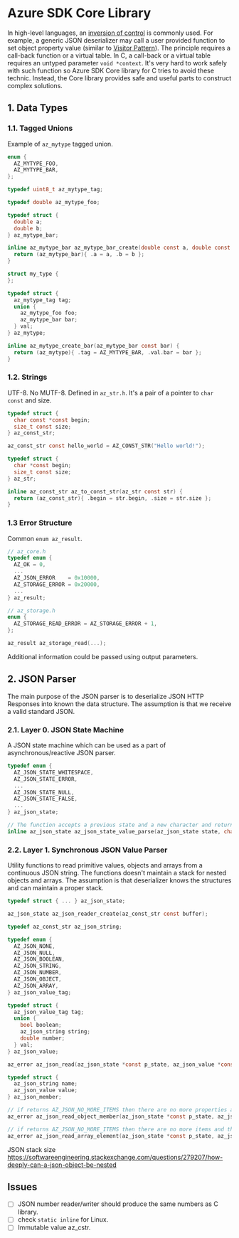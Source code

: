 # Azure SDK Core Library

In high-level languages, an [inversion of control](https://en.wikipedia.org/wiki/Inversion_of_control) is commonly used.
For example, a generic JSON deserializer may call a user provided function to set object property value (similar to [Visitor Pattern](https://en.wikipedia.org/wiki/Visitor_pattern)). The principle requires a call-back
function or a virtual table. In C, a call-back or a virtual table requires an untyped parameter `void *context`.
It's very hard to work safely with such function so Azure SDK Core library for C tries to avoid these technic.
Instead, the Core library provides safe and useful parts to construct complex solutions.

## 1. Data Types

### 1.1. Tagged Unions

Example of `az_mytype` tagged union.

```c
enum {
  AZ_MYTYPE_FOO,
  AZ_MYTYPE_BAR,
};

typedef uint8_t az_mytype_tag;

typedef double az_mytype_foo;

typedef struct {
  double a;
  double b;
} az_mytype_bar;

inline az_mytype_bar az_mytype_bar_create(double const a, double const b) {
  return (az_mytype_bar){ .a = a, .b = b };
}

struct my_type {
};

typedef struct {
  az_mytype_tag tag;
  union {
    az_mytype_foo foo;
    az_mytype_bar bar;
  } val;
} az_mytype;

inline az_mytype_create_bar(az_mytype_bar const bar) {
  return (az_mytype){ .tag = AZ_MYTYPE_BAR, .val.bar = bar };
}
```

### 1.2. Strings

UTF-8. No MUTF-8. Defined in `az_str.h`. It's a pair of a pointer to `char const` and size.

```c
typedef struct {
  char const *const begin;
  size_t const size;
} az_const_str;

az_const_str const hello_world = AZ_CONST_STR("Hello world!");

typedef struct {
  char *const begin;
  size_t const size;
} az_str;

inline az_const_str az_to_const_str(az_str const str) {
  return (az_const_str){ .begin = str.begin, .size = str.size };
}
```

### 1.3 Error Structure

Common `enum az_result`.

```c
// az_core.h
typedef enum {
  AZ_OK = 0,
  ...
  AZ_JSON_ERROR    = 0x10000,
  AZ_STORAGE_ERROR = 0x20000,
  ...
} az_result;
```

```c
// az_storage.h
enum {
  AZ_STORAGE_READ_ERROR = AZ_STORAGE_ERROR + 1,
};

az_result az_storage_read(...);
```

Additional information could be passed using output parameters.

## 2. JSON Parser

The main purpose of the JSON parser is to deserialize JSON HTTP Responses into known the data structure.
The assumption is that we receive a valid standard JSON.

### 2.1. Layer 0. JSON State Machine

A JSON state machine which can be used as a part of asynchronous/reactive JSON parser.

```c
typedef enum {
  AZ_JSON_STATE_WHITESPACE,
  AZ_JSON_STATE_ERROR,
  ...
  AZ_JSON_STATE_NULL,
  AZ_JSON_STATE_FALSE,
  ...
} az_json_state;

// The function accepts a previous state and a new character and returns an new state.
inline az_json_state az_json_state_value_parse(az_json_state state, char c);
```

### 2.2. Layer 1. Synchronous JSON Value Parser

Utility functions to read primitive values, objects and arrays from a continuous JSON string.
The functions doesn't maintain a stack for nested objects and arrays. The assumption is that deserializer knows
the structures and can maintain a proper stack.

```c
typedef struct { ... } az_json_state;

az_json_state az_json_reader_create(az_const_str const buffer);

typedef az_const_str az_json_string;

typedef enum {
  AZ_JSON_NONE,
  AZ_JSON_NULL,
  AZ_JSON_BOOLEAN,
  AZ_JSON_STRING,
  AZ_JSON_NUMBER,
  AZ_JSON_OBJECT,
  AZ_JSON_ARRAY,
} az_json_value_tag;

typedef struct {
  az_json_value_tag tag;
  union {
    bool boolean;
    az_json_string string;
    double number;
  } val;
} az_json_value;

az_error az_json_read(az_json_state *const p_state, az_json_value *const out_value);

typedef struct {
  az_json_string name;
  az_json_value value;
} az_json_member;

// if returns AZ_JSON_NO_MORE_ITEMS then there are no more properties and the object is closed.
az_error az_json_read_object_member(az_json_state *const p_state, az_json_member *const out_member);

// if returns AZ_JSON_NO_MORE_ITEMS then there are no more items and the array is closed.
az_error az_json_read_array_element(az_json_state *const p_state, az_json_value *const out_element);
```

JSON stack size https://softwareengineering.stackexchange.com/questions/279207/how-deeply-can-a-json-object-be-nested

## Issues

- [ ] JSON number reader/writer should produce the same numbers as C library.
- [ ] check `static inline` for Linux.
- [ ] Immutable value az_cstr.
